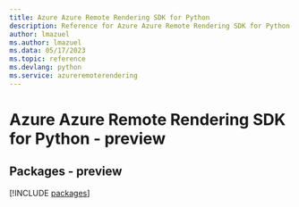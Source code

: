 ```yaml
---
title: Azure Azure Remote Rendering SDK for Python
description: Reference for Azure Azure Remote Rendering SDK for Python
author: lmazuel
ms.author: lmazuel
ms.data: 05/17/2023
ms.topic: reference
ms.devlang: python
ms.service: azureremoterendering
---
```

# Azure Azure Remote Rendering SDK for Python - preview
## Packages - preview
[!INCLUDE [packages](azure-remote-rendering-index.md)]
